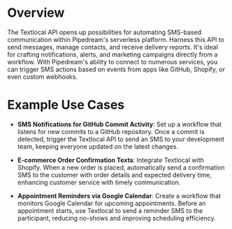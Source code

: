 # Overview

The Textlocal API opens up possibilities for automating SMS-based communication within Pipedream's serverless platform. Harness this API to send messages, manage contacts, and receive delivery reports. It's ideal for crafting notifications, alerts, and marketing campaigns directly from a workflow. With Pipedream's ability to connect to numerous services, you can trigger SMS actions based on events from apps like GitHub, Shopify, or even custom webhooks.

# Example Use Cases

- **SMS Notifications for GitHub Commit Activity**: Set up a workflow that listens for new commits to a GitHub repository. Once a commit is detected, trigger the Textlocal API to send an SMS to your development team, keeping everyone updated on the latest changes.

- **E-commerce Order Confirmation Texts**: Integrate Textlocal with Shopify. When a new order is placed, automatically send a confirmation SMS to the customer with order details and expected delivery time, enhancing customer service with timely communication.

- **Appointment Reminders via Google Calendar**: Create a workflow that monitors Google Calendar for upcoming appointments. Before an appointment starts, use Textlocal to send a reminder SMS to the participant, reducing no-shows and improving scheduling efficiency.
